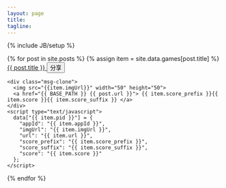 ```yaml
---
layout: page
title: 
tagline: 
---
```

{% include JB/setup %}
    
<div id="posts">
  <script type="text/javascript">
    var data = {};
  </script>
  {% for post in site.posts %}
  {% assign item = site.data.games[post.title] %}
  <div class="post">
    <div class="clearfix">
      <a href="{{ BASE_PATH }} {{ post.url }}"> {{ post.title }} </a>
      <button class="btn btn-mini btn-success" data-id="{{ item.pid }}">分享</button>
    </div>

    <div class="msg-clone">
      <img src="{{item.imgUrl}}" width="50" height="50">
      <a href="{{ BASE_PATH }} {{ post.url }}"> {{ item.score_prefix }}{{ item.score }}{{ item.score_suffix }} </a>    
    </div>
    <script type="text/javascript">
      data["{{ item.pid }}"] = {
        "appId": "{{ item.appId }}",
        "imgUrl": "{{ item.imgUrl }}",
        "url": "{{ item.url }}",
        "score_prefix": "{{ item.score_prefix }}",
        "score_suffix": "{{ item.score_suffix }}",
        "score": "{{ item.score }}"
      };
    </script>
  </div>
  {% endfor %}

  <script type="text/javascript">
    var selected_id;

    document.addEventListener('WeixinJSBridgeReady', function onBridgeReady() {
      WeixinJSBridge.on('menu:share:appmessage', function(argv) {
        var item = data[selected_id];
        WeixinJSBridge.invoke('sendAppMessage', {
          "appid": item.appId,
          "img_url": item.imgUrl,
          "link": item.url,
          "title": item.score_prefix + item.score + item.score_suffix
        });
      });

      WeixinJSBridge.on('menu:share:timeline', function(argv) {
        var item = data[selected_id];
        WeixinJSBridge.invoke('shareTimeline', {
          "appid": item.appId,
          "img_url": item.imgUrl,
          "img_width": "640",
          "img_height": "640",
          "link": item.url,
          "title": item.score_prefix + item.score + item.score_suffix
        });
      });
    }, false);

    var buttons = document.getElementsByClassName("btn-success");
    for (var i = 0, j=buttons.length; i<j; i++) {
      buttons[i].addEventListener("click", function(){
        selected_id = buttons[i].getAttribute("data-id");
      });
    }
  </script>
</div>

